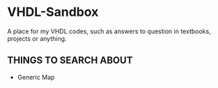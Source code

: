 # VHDL-Sandbox
A place for my VHDL codes, such as answers to question in textbooks, projects or anything.

## THINGS TO SEARCH ABOUT
- Generic Map
